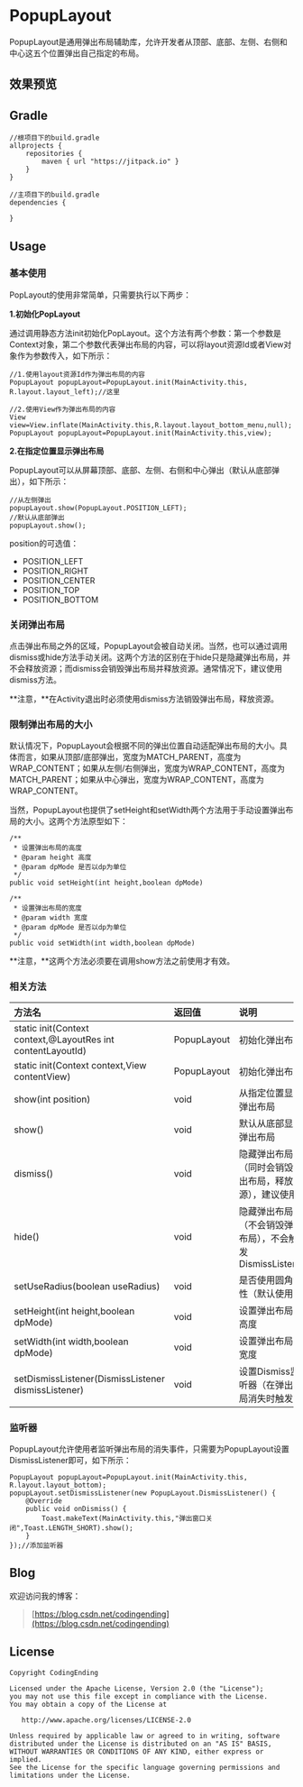 # PopupLayout


PopupLayout是通用弹出布局辅助库，允许开发者从顶部、底部、左侧、右侧和中心这五个位置弹出自己指定的布局。

## 效果预览


## Gradle

```
//根项目下的build.gradle
allprojects {
    repositories {
        maven { url "https://jitpack.io" }
    }
}

//主项目下的build.gradle
dependencies {
    
}
```

## Usage

### 基本使用

PopLayout的使用非常简单，只需要执行以下两步：

**1.初始化PopLayout**

通过调用静态方法init初始化PopLayout。这个方法有两个参数：第一个参数是Context对象，第二个参数代表弹出布局的内容，可以将layout资源Id或者View对象作为参数传入，如下所示：

```
//1.使用layout资源Id作为弹出布局的内容
PopupLayout popupLayout=PopupLayout.init(MainActivity.this, R.layout.layout_left);//这里

//2.使用View作为弹出布局的内容
View view=View.inflate(MainActivity.this,R.layout.layout_bottom_menu,null);
PopupLayout popupLayout=PopupLayout.init(MainActivity.this,view);

```

**2.在指定位置显示弹出布局**

PopupLayout可以从屏幕顶部、底部、左侧、右侧和中心弹出（默认从底部弹出），如下所示：

```
//从左侧弹出
popupLayout.show(PopupLayout.POSITION_LEFT);
//默认从底部弹出
popupLayout.show();
```

position的可选值：
- POSITION_LEFT
- POSITION_RIGHT
- POSITION_CENTER
- POSITION_TOP
- POSITION_BOTTOM

### 关闭弹出布局

点击弹出布局之外的区域，PopupLayout会被自动关闭。当然，也可以通过调用dismiss或hide方法手动关闭。这两个方法的区别在于hide只是隐藏弹出布局，并不会释放资源；而dismiss会销毁弹出布局并释放资源。通常情况下，建议使用dismiss方法。

**注意，**在Activity退出时必须使用dismiss方法销毁弹出布局，释放资源。

### 限制弹出布局的大小

默认情况下，PopupLayout会根据不同的弹出位置自动适配弹出布局的大小。具体而言，如果从顶部/底部弹出，宽度为MATCH_PARENT，高度为WRAP_CONTENT；如果从左侧/右侧弹出，宽度为WRAP_CONTENT，高度为MATCH_PARENT；如果从中心弹出，宽度为WRAP_CONTENT，高度为WRAP_CONTENT。

当然，PopupLayout也提供了setHeight和setWidth两个方法用于手动设置弹出布局的大小。这两个方法原型如下：

```
/**
 * 设置弹出布局的高度
 * @param height 高度
 * @param dpMode 是否以dp为单位
 */
public void setHeight(int height,boolean dpMode)

/**
 * 设置弹出布局的宽度
 * @param width 宽度
 * @param dpMode 是否以dp为单位
 */
public void setWidth(int width,boolean dpMode)
```

**注意，**这两个方法必须要在调用show方法之前使用才有效。

### 相关方法

| 方法名  | 返回值| 说明 |
| :---------|:-----|:-----|
| static init(Context context,@LayoutRes int contentLayoutId) | PopupLayout | 初始化弹出布局 |
| static init(Context context,View contentView) | PopupLayout | 初始化弹出布局 |
| show(int position) | void | 从指定位置显示弹出布局 |
| show()| void | 默认从底部显示弹出布局 |
| dismiss() | void | 隐藏弹出布局（同时会销毁弹出布局，释放资源），建议使用 |
| hide() | void | 隐藏弹出布局（不会销毁弹出布局），不会触发DismissListener |
| setUseRadius(boolean useRadius) | void | 是否使用圆角特性（默认使用） |
| setHeight(int height,boolean dpMode) | void | 设置弹出布局的高度 |
| setWidth(int width,boolean dpMode) | void | 设置弹出布局的宽度 |
| setDismissListener(DismissListener dismissListener) | void | 设置Dismiss监听器（在弹出布局消失时触发） |


### 监听器

PopupLayout允许使用者监听弹出布局的消失事件，只需要为PopupLayout设置DismissListener即可，如下所示：

```
PopupLayout popupLayout=PopupLayout.init(MainActivity.this, R.layout.layout_bottom);
popupLayout.setDismissListener(new PopupLayout.DismissListener() {
    @Override
    public void onDismiss() {
        Toast.makeText(MainActivity.this,"弹出窗口关闭",Toast.LENGTH_SHORT).show();
    }
});//添加监听器
```

## Blog

欢迎访问我的博客：

> [https://blog.csdn.net/codingending](https://blog.csdn.net/codingending)

## License


    Copyright CodingEnding

    Licensed under the Apache License, Version 2.0 (the "License");
    you may not use this file except in compliance with the License.
    You may obtain a copy of the License at

       http://www.apache.org/licenses/LICENSE-2.0

    Unless required by applicable law or agreed to in writing, software
    distributed under the License is distributed on an "AS IS" BASIS,
    WITHOUT WARRANTIES OR CONDITIONS OF ANY KIND, either express or implied.
    See the License for the specific language governing permissions and
    limitations under the License.
